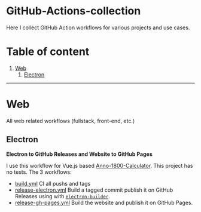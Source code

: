 # GitHub-Actions-collection
Here I collect GitHub Action workflows for various projects and use cases.

# Table of content
1. [Web](#web)
    1. [Electron](#electron)

-----

# Web
All web related workflows (fullstack, front-end, etc.)

## Electron
**Electron to GitHub Releases and Website to GitHub Pages**

I use this workflow for Vue.js based [Anno-1800-Calculator](https://github.com/suhrmann/Anno-1800-Calculator). This project has no tests. 
The 3 workflows: 
 - [build.yml](https://github.com/suhrmann/Anno-1800-Calculator/blob/master/.github/workflows/build.yml) CI all pushs and tags
 - [release-electron.yml](https://github.com/suhrmann/Anno-1800-Calculator/blob/master/.github/workflows/release-electron.yml) Build a tagged commit publish it on GitHub Releases using with [``electron-builder``](https://www.electron.build/configuration/publish).
 - [release-gh-pages.yml](https://github.com/suhrmann/Anno-1800-Calculator/blob/master/.github/workflows/release-gh-pages.yml) Build the website and publish it on GitHub Pages.
